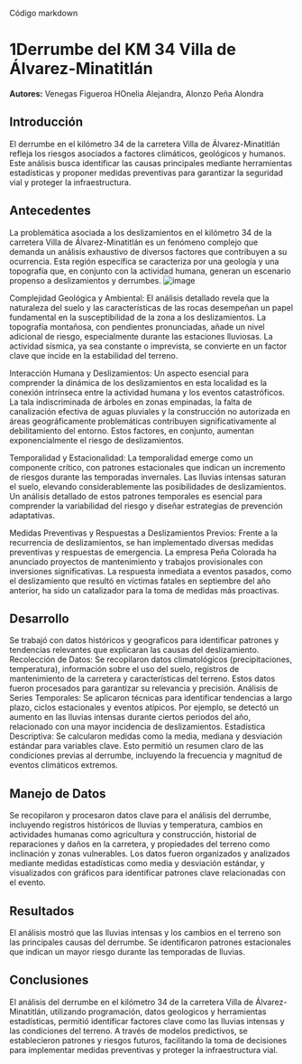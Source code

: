 Código markdown
# 1Derrumbe del KM 34 Villa de Álvarez-Minatitlán
**Autores:** Venegas Figueroa HOnelia Alejandra, Alonzo Peña Alondra

## Introducción
El derrumbe en el kilómetro 34 de la carretera Villa de Álvarez-Minatitlán refleja los riesgos asociados a factores climáticos,
geológicos y humanos. Este análisis busca identificar las causas principales mediante herramientas estadísticas y proponer 
medidas preventivas para garantizar la seguridad vial y proteger la infraestructura.

## Antecedentes
La problemática asociada a los deslizamientos en el kilómetro 34 de la carretera Villa de Álvarez-Minatitlán es un fenómeno 
complejo que demanda un análisis exhaustivo de diversos factores que contribuyen a su ocurrencia. Esta región específica se 
caracteriza por una geología y una topografía que, en conjunto con la actividad humana, generan un escenario propenso a 
deslizamientos y derrumbes.
![image](https://github.com/user-attachments/assets/d87e3472-b10a-4444-981a-b2217f015ebe)

Complejidad Geológica y Ambiental:
El análisis detallado revela que la naturaleza del suelo y las características de las
rocas desempeñan un papel fundamental en la susceptibilidad de la zona a los
deslizamientos. La topografía montañosa, con pendientes pronunciadas, añade un
nivel adicional de riesgo, especialmente durante las estaciones lluviosas. La
actividad sísmica, ya sea constante o imprevista, se convierte en un factor clave
que incide en la estabilidad del terreno.

Interacción Humana y Deslizamientos:
Un aspecto esencial para comprender la dinámica de los deslizamientos en esta
localidad es la conexión intrínseca entre la actividad humana y los eventos
catastróficos. La tala indiscriminada de árboles en zonas empinadas, la falta de
canalización efectiva de aguas pluviales y la construcción no autorizada en áreas
geográficamente problemáticas contribuyen significativamente al debilitamiento del
entorno. Estos factores, en conjunto, aumentan exponencialmente el riesgo de
deslizamientos.

Temporalidad y Estacionalidad:
La temporalidad emerge como un componente crítico, con patrones estacionales
que indican un incremento de riesgos durante las temporadas invernales. Las
lluvias intensas saturan el suelo, elevando considerablemente las posibilidades de
deslizamientos. Un análisis detallado de estos patrones temporales es esencial
para comprender la variabilidad del riesgo y diseñar estrategias de prevención
adaptativas.

Medidas Preventivas y Respuestas a Deslizamientos Previos:
Frente a la recurrencia de deslizamientos, se han implementado diversas medidas
preventivas y respuestas de emergencia. La empresa Peña Colorada ha
anunciado proyectos de mantenimiento y trabajos provisionales con inversiones
significativas. La respuesta inmediata a eventos pasados, como el deslizamiento
que resultó en víctimas fatales en septiembre del año anterior, ha sido un
catalizador para la toma de medidas más proactivas.



## Desarrollo
Se trabajó con datos históricos y geograficos para identificar patrones y tendencias relevantes que explicaran las causas del deslizamiento.
Recolección de Datos:
Se recopilaron datos climatológicos (precipitaciones, temperatura), información sobre el uso del suelo, registros de mantenimiento
de la carretera y características del terreno. Estos datos fueron procesados para garantizar su relevancia y precisión.
Análisis de Series Temporales:
Se aplicaron técnicas para identificar tendencias a largo plazo, ciclos estacionales y eventos atípicos. Por ejemplo, se detectó 
un aumento en las lluvias intensas durante ciertos periodos del año, relacionado con una mayor incidencia de deslizamientos.
Estadística Descriptiva:
Se calcularon medidas como la media, mediana y desviación estándar para variables clave. Esto permitió un resumen claro de las 
condiciones previas al derrumbe, incluyendo la frecuencia y magnitud de eventos climáticos extremos.


## Manejo de Datos
Se recopilaron y procesaron datos clave para el análisis del derrumbe, incluyendo registros históricos de lluvias y temperatura, 
cambios en actividades humanas como agricultura y construcción, historial de reparaciones y daños en la carretera, y propiedades 
del terreno como inclinación y zonas vulnerables. Los datos fueron organizados y analizados mediante medidas estadísticas como 
media y desviación estándar, y visualizados con gráficos para identificar patrones clave relacionadas con el evento.

## Resultados
El análisis mostró que las lluvias intensas y los cambios en el terreno son las principales causas del derrumbe. Se identificaron
patrones estacionales que indican un mayor riesgo durante las temporadas de lluvias. 

## Conclusiones
El análisis del derrumbe en el kilómetro 34 de la carretera Villa de Álvarez-Minatitlán, utilizando programación, datos geologicos y herramientas 
estadísticas, permitió identificar factores clave como las lluvias intensas y las condiciones del terreno. A través de modelos 
predictivos, se establecieron patrones y riesgos futuros, facilitando la toma de decisiones para implementar medidas preventivas 
y proteger la infraestructura vial.

